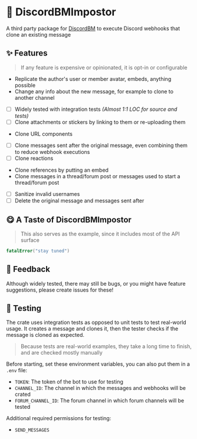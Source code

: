 # 🥸 DiscordBMImpostor

A third party package for [DiscordBM](https://github.com/DiscordBM/DiscordBM) to execute Discord webhooks that clone an existing message

## ✨ Features

> If any feature is expensive or opinionated, it is opt-in or configurable 

- Replicate the author's user or member avatar, embeds, anything possible
- Change any info about the new message, for example to clone to another channel 
- [ ] Widely tested with integration tests _(Almost 1:1 LOC for source and tests)_
- [ ] Clone attachments or stickers by linking to them or re-uploading them
- Clone URL components
- [ ] Clone messages sent after the original message, even combining them to reduce webhook executions
- [ ] Clone reactions
- Clone references by putting an embed
- Clone messages in a thread/forum post or messages used to start a thread/forum post
- [ ] Sanitize invalid usernames
- [ ] Delete the original message and messages sent after

## 😋 A Taste of DiscordBMImpostor

> This also serves as the example, since it includes most of the API surface

```swift
fatalError("stay tuned")
```

## 🙏 Feedback

Although widely tested, there may still be bugs, or you might have feature suggestions, please create issues for these!

## 🧪 Testing

The crate uses integration tests as opposed to unit tests to test real-world usage. It creates a message and clones it, then the tester checks if the message is cloned as expected.

> Because tests are real-world examples, they take a long time to finish, and are checked mostly manually

Before starting, set these environment variables, you can also put them in a `.env` file:

- `TOKEN`: The token of the bot to use for testing
- `CHANNEL_ID`: The channel in which the messages and webhooks will be crated
- `FORUM_CHANNEL_ID`: The forum channel in which forum channels will be tested

Additional required permissions for testing:

- `SEND_MESSAGES`
